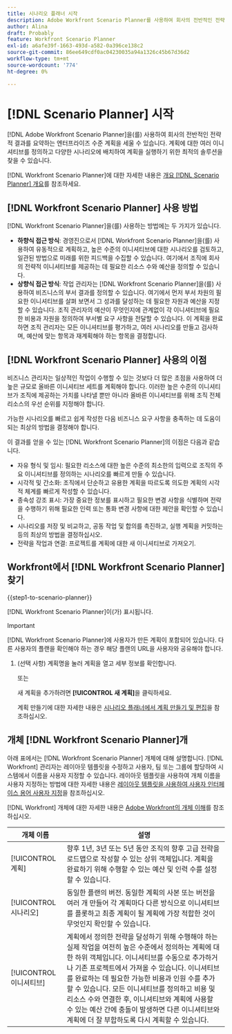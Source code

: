```yaml
---
title: 시나리오 플래너 시작
description: Adobe Workfront Scenario Planner를 사용하여 회사의 전반적인 전략적 결과를 요약하는 엔터프라이즈 수준 계획을 작성할 수 있습니다. 계획에 대한 여러 이니셔티브를 정의하고 다양한 시나리오에 배치하여 계획을 실행하기 위한 최적의 솔루션을 찾을 수 있습니다.
author: Alina
draft: Probably
feature: Workfront Scenario Planner
exl-id: a6afe39f-1663-493d-a582-0a396ce138c2
source-git-commit: 86ee649cdf0ac04230035a94a1326c45b67d36d2
workflow-type: tm+mt
source-wordcount: '774'
ht-degree: 0%

---
```


# [!DNL Scenario Planner] 시작

[!DNL Adobe Workfront Scenario Planner]을(를) 사용하여 회사의 전반적인 전략적 결과를 요약하는 엔터프라이즈 수준 계획을 세울 수 있습니다. 계획에 대한 여러 이니셔티브를 정의하고 다양한 시나리오에 배치하여 계획을 실행하기 위한 최적의 솔루션을 찾을 수 있습니다.

[!DNL Workfront Scenario Planner]에 대한 자세한 내용은 [개요 [!DNL Scenario Planner] 개요](../scenario-planner/scenario-planner-overview.md)를 참조하세요.


## [!DNL Workfront Scenario Planner] 사용 방법

[!DNL Workfront Scenario Planner]을(를) 사용하는 방법에는 두 가지가 있습니다.

* **하향식 접근 방식**: 경영진으로서 [!DNL Workfront Scenario Planner]을(를) 사용하여 유동적으로 계획하고, 높은 수준의 이니셔티브에 대한 시나리오를 검토하고, 일관된 방법으로 미래를 위한 피드백을 수집할 수 있습니다. 여기에서 조직에 회사의 전략적 이니셔티브를 제공하는 데 필요한 리소스 수와 예산을 정의할 수 있습니다.
* **상향식 접근 방식**: 작업 관리자는 [!DNL Workfront Scenario Planner]을(를) 사용하여 비즈니스의 부서 결과를 정의할 수 있습니다. 여기에서 먼저 부서 차원의 필요한 이니셔티브를 살펴 보면서 그 성과를 달성하는 데 필요한 자원과 예산을 지정할 수 있습니다. 조직 관리자의 예산이 무엇인지에 관계없이 각 이니셔티브에 필요한 비용과 자원을 정의하여 부서별 요구 사항을 전달할 수 있습니다. 이 계획을 완료하면 조직 관리자는 모든 이니셔티브를 평가하고, 여러 시나리오를 만들고 검사하며, 예산에 맞는 항목과 재계획해야 하는 항목을 결정합니다.

## [!DNL Workfront Scenario Planner] 사용의 이점

비즈니스 관리자는 일상적인 작업이 수행할 수 있는 것보다 더 많은 초점을 사용하여 더 높은 규모로 올바른 이니셔티브 세트를 계획해야 합니다. 이러한 높은 수준의 이니셔티브가 조직에 제공하는 가치를 나타낼 뿐만 아니라 올바른 이니셔티브를 위해 조직 전체 리소스의 우선 순위를 지정해야 합니다.

가능한 시나리오를 빠르고 쉽게 작성한 다음 비즈니스 요구 사항을 충족하는 데 도움이 되는 최상의 방법을 결정해야 합니다.

이 결과를 얻을 수 있는 [!DNL Workfront Scenario Planner]의 이점은 다음과 같습니다.

* 자유 형식 및 임시: 필요한 리소스에 대한 높은 수준의 최소한의 입력으로 조직의 주요 이니셔티브를 정의하는 시나리오를 빠르게 만들 수 있습니다.
* 시각적 및 간소화: 조직에서 단순하고 유용한 계획을 따르도록 의도한 계획의 시각적 체계를 빠르게 작성할 수 있습니다.
* 종속성 강조 표시: 가장 중요한 정보를 표시하고 필요한 변경 사항을 식별하며 전략을 수행하기 위해 필요한 인력 또는 통화 변경 사항에 대한 제안을 확인할 수 있습니다.
* 시나리오를 저장 및 비교하고, 공동 작업 및 합의를 촉진하고, 실행 계획을 커밋하는 등의 최상의 방법을 결정하십시오.
* 전략을 작업과 연결: 프로젝트를 계획에 대한 새 이니셔티브로 가져오기.

## Workfront에서 [!DNL Workfront Scenario Planner] 찾기

{{step1-to-scenario-planner}}

<!--drafted for Shell: or click the **Main Menu** <insert icon> in the upper-left corner, if it's available.-->

[!DNL Workfront Scenario Planner]이(가) 표시됩니다.

>[!IMPORTANT]
>
>[!DNL Workfront Scenario Planner]에 사용자가 만든 계획이 포함되어 있습니다. 다른 사용자의 플랜을 확인해야 하는 경우 해당 플랜의 URL을 사용자와 공유해야 합니다.

1. (선택 사항) 계획명을 눌러 계획을 열고 세부 정보를 확인합니다.

   또는

   새 계획을 추가하려면 **[!UICONTROL 새 계획]**&#x200B;을 클릭하세요.

   계획 만들기에 대한 자세한 내용은 [시나리오 플래너에서 계획 만들기 및 편집](../scenario-planner/create-and-edit-plans.md)을 참조하십시오.

## 개체 [!DNL Workfront Scenario Planner]개

아래 표에서는 [!DNL Workfront Scenario Planner] 개체에 대해 설명합니다. [!DNL Workfront] 관리자는 레이아웃 템플릿을 수정하고 사용자, 팀 또는 그룹에 할당하여 시스템에서 이름을 사용자 지정할 수 있습니다. 레이아웃 템플릿을 사용하여 개체 이름을 사용자 지정하는 방법에 대한 자세한 내용은 [레이아웃 템플릿을 사용하여 사용자 인터페이스 용어 사용자 지정](../administration-and-setup/customize-workfront/use-layout-templates/customize-terminology.md)을 참조하십시오.

[!DNL Workfront] 개체에 대한 자세한 내용은 [Adobe Workfront의 개체 이해](../workfront-basics/navigate-workfront/workfront-navigation/understand-objects.md)를 참조하십시오.

| 개체 이름 | 설명 |
|---|---|
| [!UICONTROL 계획] | 향후 1년, 3년 또는 5년 동안 조직의 향후 고급 전략을 로드맵으로 작성할 수 있는 상위 객체입니다. 계획을 완료하기 위해 수행할 수 있는 예산 및 인력 수를 설정할 수 있습니다. |
| [!UICONTROL 시나리오] | 동일한 플랜의 버전. 동일한 계획의 사본 또는 버전을 여러 개 만들어 각 계획마다 다른 방식으로 이니셔티브를 플롯하고 최종 계획이 될 계획에 가장 적합한 것이 무엇인지 확인할 수 있습니다. |
| [!UICONTROL 이니셔티브] | 계획에서 정의한 전략을 달성하기 위해 수행해야 하는 실제 작업을 여전히 높은 수준에서 정의하는 계획에 대한 하위 객체입니다. 이니셔티브를 수동으로 추가하거나 기존 프로젝트에서 가져올 수 있습니다. 이니셔티브를 완료하는 데 필요한 가능한 비용과 인원 수를 추가할 수 있습니다. 모든 이니셔티브를 정의하고 비용 및 리소스 수와 연결한 후, 이니셔티브와 계획에 사용할 수 있는 예산 간에 충돌이 발생하면 다른 이니셔티브와 계획에 더 잘 부합하도록 다시 계획할 수 있습니다. |
